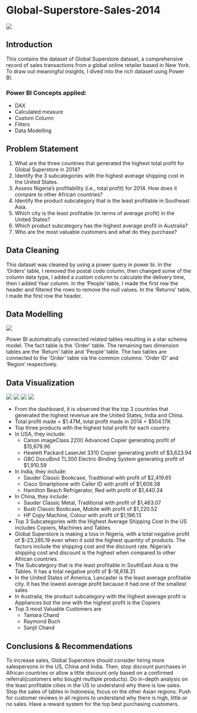 # Global-Superstore-Sales-2014

![](Dashboard.png)

## Introduction
This contains the dataset of Global Superstore dataset, a comprehensive record of sales transactions from a global online retailer based in New York. To draw out meaningful insights, I dived into the rich dataset using Power BI. 
 ### Power BI Concepts applied:
- DAX
- Calculated measure
- Custom Column
- Filters
- Data Modelling

## Problem Statement
1. What are the three countries that generated the highest total profit for Global Superstore in 2014?
2. Identify the 3 subcategories with the highest average shipping cost in the United States.
3. Assess Nigeria’s profitability (i.e., total profit) for 2014. How does it compare to other African countries?
4. Identify the product subcategory that is the least profitable in Southeast Asia.
5. Which city is the least profitable (in terms of average profit) in the United States?
6. Which product subcategory has the highest average profit in Australia?
7. Who are the most valuable customers and what do they purchase?

## Data Cleaning
This dataset was cleaned by using a power query in power bi. 
In the ‘Orders’ table, I removed the postal code column, then changed some of the column data type, I added a custom column to calculate the delivery time, then I added Year column. In the ‘People’ table, I made the first row the header and filtered the rows to remove the null values. In the ‘Returns’ table, I made the first row the header.

## Data Modelling
![](Global_Superstore_Model.png)

Power BI automatically connected related tables resulting in a star schema model. The fact table is the 'Order' table. The remaining two dimension tables are the 'Return' table and 'People' table. The two tables are connected to the 'Order' table via the common columns: 'Order ID' and ‘Region’ respectively. 

## Data Visualization
![](2014_Top_Profit.jpg)
![](Global_Subcategory_Analysis.jpg)
![](US_Australia_Profitability.jpg)
![](Top_Customers.jpg)
- From the dashboard, it is observed that the top 3 countries that generated the highest revenue are the United States, India and China.
- Total profit made = $1.47M, total profit made in 2014 = $504.17K
- Top three products with the highest total profit for each country.
- In USA, they include:
  - Canon imageClass 2200 Advanced Copier generating profit of $15,679.96
  - Hewlett Packard LaserJet 3310 Copier generating profit of $3,623.94  
  - GBC DocuBind TL300 Electric Binding System generating profit of $1,910.59
- In India, they include:
   - Sauder Classic Bookcase, Traditional with profit of $2,419.65
   - Cisco Smartphone with Caller ID with profit of $1,609.38
   - Hamilton Beach Refrigerator, Red with profit of $1,440.24
- In China, they include:
  - Sauder Classic Metal, Traditional with profit of $1,463.07
   - Bush Classic Bookcase, Mobile with profit of $1,220.52
   - HP Copy Machine, Colour with profit of $1,196.13
- Top 3 Subcategories with the Highest Average Shipping Cost In the US includes Copiers, Machines and Tables.
- Global Superstore is making a loss in Nigeria, with a total negative profit of $-23,285.19 even when it sold the highest quantity of products. The factors include the shipping cost and the discount rate. Nigeria’s shipping cost and discount is the highest when compared to other African countries. 
- The Subcategory that is the least profitable in SouthEast Asia is the Tables. It has a total negative profit of $-18,618.31.
- In the United States of America, Lancaster is the least average profitable city. It has the lowest average profit because it had one of the smallest sales
- In Australia, the product subcategory with the highest average profit is Appliances but the one with the highest profit is the Copiers
- Top 3 most Valuable Customers are
   - Tamara Chand
   - Raymond Buch
   - Sanjit Chand


## Conclusions & Recommendations
To increase sales, Global Superstore should consider hiring more salespersons in the US, China and India. Then, stop discount purchases in African countries or allow a little discount only based on a confirmed referral(customers who bought multiple products).
Do in-depth analysis on the least profitable cities in the US to understand why there is low sales.
Stop the sales of tables in Indonesia, focus on the other Asian regions.
Push for customer reviews in all regions to understand why there is high, little or no sales.
Have a reward system for the top best purchasing customers.


